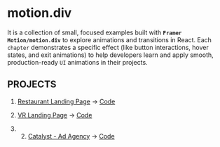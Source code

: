 # motion.div

It is a collection of small, focused examples built with **`Framer Motion/motion.div`** to explore animations and transitions in React. Each `chapter` demonstrates a specific effect (like button interactions, hover states, and exit animations) to help developers learn and apply smooth, production-ready `UI` animations in their projects.

## PROJECTS

1. [Restaurant Landing Page](https://restaura-mk.netlify.app) -> [Code](https://github.com/mk-manishkumar/motion.div/tree/main/chap_03%20RestroLandingPage)

2. [VR Landing Page](https://virtualr-mk.netlify.app) -> [Code](https://github.com/mk-manishkumar/motion.div/tree/main/chap_04%20VRLandingPage)

3. 2. [Catalyst - Ad Agency](https://catalyst-adagency.netlify.app) -> [Code](https://github.com/mk-manishkumar/motion.div/tree/main/chap_05%20AdAgencyPage)

